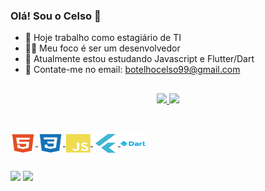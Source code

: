 ### Olá! Sou o Celso 👋


- 🔭 Hoje trabalho como estagiário de TI
- 👨‍💻 Meu foco é ser um desenvolvedor
- 🌱 Atualmente estou estudando Javascript e Flutter/Dart
- 💬 Contate-me no email: botelhocelso99@gmail.com

##

<div align="center">
  <a href="https://github.com/celso14/celso14">
  <img height="180em" src="https://github-readme-stats.vercel.app/api?username=celso14&show_icons=true&theme=calm&include_all_commits=true&count_private=true"/>
  <img height="180em" src="https://github-readme-stats.vercel.app/api/top-langs/?username=celso14&layout=compact&langs_count=7&theme=calm"/>
</div>

##  
  
<div style="display: inline_block"><br>
  <img align="center" alt="Celso-HTML" height="30" width="40" src="https://github.com/devicons/devicon/blob/master/icons/html5/html5-plain.svg" title="HTML5">
  <img align="center" alt="Celso-CSS" height="30" width="40" src="https://github.com/devicons/devicon/blob/master/icons/css3/css3-plain.svg" title="CSS3">
  <img align="center" alt="Celso-Js" height="30" width="40" src="https://github.com/devicons/devicon/blob/master/icons/javascript/javascript-plain.svg" title="Javascript">
  <img align="center" alt="Celso-Flutter" height="30" width="40" src="https://github.com/devicons/devicon/blob/master/icons/flutter/flutter-plain.svg" title="Flutter">
  <img align="center" alt="Celso-Java" height="30" width="40" src="https://github.com/devicons/devicon/blob/master/icons/dart/dart-plain-wordmark.svg" title="Dart">
</div>
  
##
  
<div>
  <a href = "mailto:contatobotelhocelso99@gmail.com"><img src="https://img.shields.io/badge/-Gmail-%23333?style=for-the-badge&logo=gmail&logoColor=white" target="_blank"></a>
  <a href="https://www.linkedin.com/in/celso-botelho-brito-0040bb223/" target="_blank"><img src="https://img.shields.io/badge/-LinkedIn-%230077B5?style=for-the-badge&logo=linkedin&logoColor=white" target="_blank"></a> 
</div>
  
